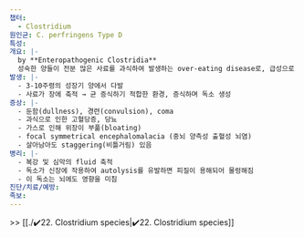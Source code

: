```yaml
---
챕터:
  - Clostridium
원인균: C. perfringens Type D
특성: 
개요: |-
  by **Enteropathogenic Clostridia**
  성숙한 양들이 전분 많은 사료를 과식하여 발생하는 over-eating disease로, 급성으로 진행됨
발생: |-
  - 3-10주령의 성장기 양에서 다발
  - 사료가 장에 축적 → 균 증식하기 적합한 환경, 증식하며 독소 생성
증상: |-
  - 둔함(dullness), 경련(convulsion), coma
  - 과식으로 인한 고혈당증, 당뇨
  - 가스로 인해 위장이 부풂(bloating)
  - focal symmetrical encephalomalacia (중뇌 양측성 출혈성 뇌염)
  - 살아남아도 staggering(비틀거림) 있음
병리: |-
  - 복강 및 심막의 fluid 축적
  - 독소가 신장에 작용하여 autolysis를 유발하면 피질이 용해되어 물렁해짐
  - 이 독소는 뇌에도 영향을 미침
진단/치료/예방: 
족보: 
---
```

\>> [[./✔️22. Clostridium species|✔️22. Clostridium species]]